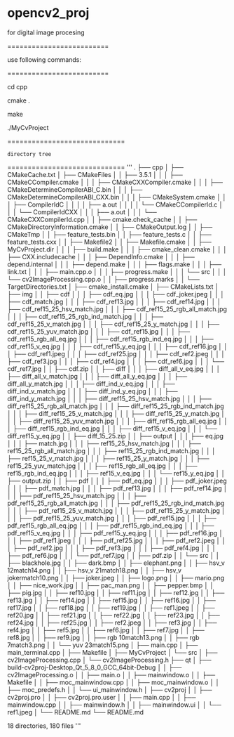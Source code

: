 # opencv2_proj
for digital image procesing

=========================

 use following commands:

=========================

cd cpp

cmake .

make

./MyCvProject


=============================

	directory tree

=============================
'''
.
├── cpp
│   ├── CMakeCache.txt
│   ├── CMakeFiles
│   │   ├── 3.5.1
│   │   │   ├── CMakeCCompiler.cmake
│   │   │   ├── CMakeCXXCompiler.cmake
│   │   │   ├── CMakeDetermineCompilerABI_C.bin
│   │   │   ├── CMakeDetermineCompilerABI_CXX.bin
│   │   │   ├── CMakeSystem.cmake
│   │   │   ├── CompilerIdC
│   │   │   │   ├── a.out
│   │   │   │   └── CMakeCCompilerId.c
│   │   │   └── CompilerIdCXX
│   │   │       ├── a.out
│   │   │       └── CMakeCXXCompilerId.cpp
│   │   ├── cmake.check_cache
│   │   ├── CMakeDirectoryInformation.cmake
│   │   ├── CMakeOutput.log
│   │   ├── CMakeTmp
│   │   ├── feature_tests.bin
│   │   ├── feature_tests.c
│   │   ├── feature_tests.cxx
│   │   ├── Makefile2
│   │   ├── Makefile.cmake
│   │   ├── MyCvProject.dir
│   │   │   ├── build.make
│   │   │   ├── cmake_clean.cmake
│   │   │   ├── CXX.includecache
│   │   │   ├── DependInfo.cmake
│   │   │   ├── depend.internal
│   │   │   ├── depend.make
│   │   │   ├── flags.make
│   │   │   ├── link.txt
│   │   │   ├── main.cpp.o
│   │   │   ├── progress.make
│   │   │   └── src
│   │   │       └── cv2ImageProcessing.cpp.o
│   │   ├── progress.marks
│   │   └── TargetDirectories.txt
│   ├── cmake_install.cmake
│   ├── CMakeLists.txt
│   ├── img
│   │   ├── cdf
│   │   │   ├── cdf_eq.jpg
│   │   │   ├── cdf_joker.jpeg
│   │   │   ├── cdf_match.jpg
│   │   │   ├── cdf_ref13.jpg
│   │   │   ├── cdf_ref14.jpg
│   │   │   ├── cdf_ref15_25_hsv_match.jpg
│   │   │   ├── cdf_ref15_25_rgb_all_match.jpg
│   │   │   ├── cdf_ref15_25_rgb_ind_match.jpg
│   │   │   ├── cdf_ref15_25_v_match.jpg
│   │   │   ├── cdf_ref15_25_y_match.jpg
│   │   │   ├── cdf_ref15_25_yuv_match.jpg
│   │   │   ├── cdf_ref15.jpg
│   │   │   ├── cdf_ref15_rgb_all_eq.jpg
│   │   │   ├── cdf_ref15_rgb_ind_eq.jpg
│   │   │   ├── cdf_ref15_v_eq.jpg
│   │   │   ├── cdf_ref15_y_eq.jpg
│   │   │   ├── cdf_ref16.jpg
│   │   │   ├── cdf_ref1.jpeg
│   │   │   ├── cdf_ref25.jpg
│   │   │   ├── cdf_ref2.jpeg
│   │   │   ├── cdf_ref3.jpg
│   │   │   ├── cdf_ref4.jpg
│   │   │   ├── cdf_ref6.jpg
│   │   │   └── cdf_ref7.jpg
│   │   ├── cdf.zip
│   │   ├── diff
│   │   │   ├── diff_all_v_eq.jpg
│   │   │   ├── diff_all_v_match.jpg
│   │   │   ├── diff_all_y_eq.jpg
│   │   │   ├── diff_all_y_match.jpg
│   │   │   ├── diff_ind_v_eq.jpg
│   │   │   ├── diff_ind_v_match.jpg
│   │   │   ├── diff_ind_y_eq.jpg
│   │   │   ├── diff_ind_y_match.jpg
│   │   │   ├── diff_ref15_25_hsv_match.jpg
│   │   │   ├── diff_ref15_25_rgb_all_match.jpg
│   │   │   ├── diff_ref15_25_rgb_ind_match.jpg
│   │   │   ├── diff_ref15_25_v_match.jpg
│   │   │   ├── diff_ref15_25_y_match.jpg
│   │   │   ├── diff_ref15_25_yuv_match.jpg
│   │   │   ├── diff_ref15_rgb_all_eq.jpg
│   │   │   ├── diff_ref15_rgb_ind_eq.jpg
│   │   │   ├── diff_ref15_v_eq.jpg
│   │   │   └── diff_ref15_y_eq.jpg
│   │   ├── diff_15_25.zip
│   │   ├── output
│   │   │   ├── eq.jpg
│   │   │   ├── match.jpg
│   │   │   ├── ref15_25_hsv_match.jpg
│   │   │   ├── ref15_25_rgb_all_match.jpg
│   │   │   ├── ref15_25_rgb_ind_match.jpg
│   │   │   ├── ref15_25_v_match.jpg
│   │   │   ├── ref15_25_y_match.jpg
│   │   │   ├── ref15_25_yuv_match.jpg
│   │   │   ├── ref15_rgb_all_eq.jpg
│   │   │   ├── ref15_rgb_ind_eq.jpg
│   │   │   ├── ref15_v_eq.jpg
│   │   │   └── ref15_y_eq.jpg
│   │   ├── output.zip
│   │   ├── pdf
│   │   │   ├── pdf_eq.jpg
│   │   │   ├── pdf_joker.jpeg
│   │   │   ├── pdf_match.jpg
│   │   │   ├── pdf_ref13.jpg
│   │   │   ├── pdf_ref14.jpg
│   │   │   ├── pdf_ref15_25_hsv_match.jpg
│   │   │   ├── pdf_ref15_25_rgb_all_match.jpg
│   │   │   ├── pdf_ref15_25_rgb_ind_match.jpg
│   │   │   ├── pdf_ref15_25_v_match.jpg
│   │   │   ├── pdf_ref15_25_y_match.jpg
│   │   │   ├── pdf_ref15_25_yuv_match.jpg
│   │   │   ├── pdf_ref15.jpg
│   │   │   ├── pdf_ref15_rgb_all_eq.jpg
│   │   │   ├── pdf_ref15_rgb_ind_eq.jpg
│   │   │   ├── pdf_ref15_v_eq.jpg
│   │   │   ├── pdf_ref15_y_eq.jpg
│   │   │   ├── pdf_ref16.jpg
│   │   │   ├── pdf_ref1.jpeg
│   │   │   ├── pdf_ref25.jpg
│   │   │   ├── pdf_ref2.jpeg
│   │   │   ├── pdf_ref2.jpg
│   │   │   ├── pdf_ref3.jpg
│   │   │   ├── pdf_ref4.jpg
│   │   │   ├── pdf_ref6.jpg
│   │   │   └── pdf_ref7.jpg
│   │   ├── pdf.zip
│   │   └── src
│   │       ├── blackhole.jpg
│   │       ├── dark.bmp
│   │       ├── elephant.png
│   │       ├── hsv_v 12match14.png
│   │       ├── hsv_v 21match18.png
│   │       ├── hsv_v jokermatch10.png
│   │       ├── joker.jpeg
│   │       ├── logo.png
│   │       ├── mario.png
│   │       ├── nice_work.jpg
│   │       ├── pac_man.png
│   │       ├── pepper.bmp
│   │       ├── pig.jpg
│   │       ├── ref10.jpg
│   │       ├── ref11.jpg
│   │       ├── ref12.jpg
│   │       ├── ref13.jpg
│   │       ├── ref14.jpg
│   │       ├── ref15.jpg
│   │       ├── ref16.jpg
│   │       ├── ref17.jpg
│   │       ├── ref18.jpg
│   │       ├── ref19.jpg
│   │       ├── ref1.jpeg
│   │       ├── ref20.jpg
│   │       ├── ref21.jpg
│   │       ├── ref22.jpg
│   │       ├── ref23.jpg
│   │       ├── ref24.jpg
│   │       ├── ref25.jpg
│   │       ├── ref2.jpeg
│   │       ├── ref3.jpg
│   │       ├── ref4.jpg
│   │       ├── ref5.jpg
│   │       ├── ref6.jpg
│   │       ├── ref7.jpg
│   │       ├── ref8.jpg
│   │       ├── ref9.jpg
│   │       ├── rgb 10match13.png
│   │       ├── rgb 7match3.png
│   │       └── yuv 23match15.png
│   ├── main.cpp
│   ├── main_terminal.cpp
│   ├── Makefile
│   ├── MyCvProject
│   └── src
│       ├── cv2ImageProcessing.cpp
│       └── cv2ImageProcessing.h
├── qt
│   ├── build-cv2proj-Desktop_Qt_5_8_0_GCC_64bit-Debug
│   │   ├── cv2ImageProcessing.o
│   │   ├── main.o
│   │   ├── mainwindow.o
│   │   ├── Makefile
│   │   ├── moc_mainwindow.cpp
│   │   ├── moc_mainwindow.o
│   │   ├── moc_predefs.h
│   │   └── ui_mainwindow.h
│   ├── cv2proj
│   │   ├── cv2proj.pro
│   │   ├── cv2proj.pro.user
│   │   ├── main.cpp
│   │   ├── mainwindow.cpp
│   │   ├── mainwindow.h
│   │   ├── mainwindow.ui
│   │   └── ref1.jpeg
│   └── README.md
└── README.md

18 directories, 180 files
'''

